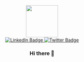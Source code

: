 <div align="center">
  <div id="header">
    <img src="https://media.giphy.com/media/u2pmTWUi0MXjyrMaVj/giphy.gif" width="100"/>
  </div>

  <div id="badges">
    <a href="https://www.linkedin.com/in/anastasia-otaye-720a071b5/">
      <img src="https://img.shields.io/badge/LinkedIn-blue?style=for-the-badge&logo=linkedin&logoColor=white" alt="LinkedIn Badge"/>
    </a>
    <a href="https://twitter.com/AnaOtaye">
      <img src="https://img.shields.io/badge/Twitter-blue?style=for-the-badge&logo=twitter&logoColor=white" alt="Twitter Badge"/>
    </a>
  </div>

  ### Hi there 👋
  </div>
